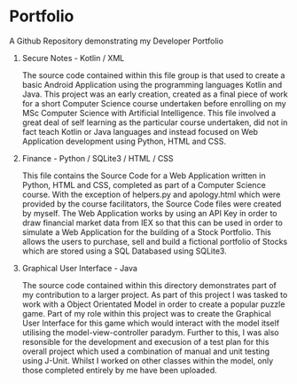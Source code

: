 # Portfolio
A Github Repository demonstrating my Developer Portfolio


1. Secure Notes - Kotlin / XML
   
    The source code contained within this file group is that used to create a basic Android Application using the programming languages Kotlin and Java.
    This project was an early creation, created as a final piece of work for a short Computer Science course undertaken before enrolling on my MSc Computer
    Science with Artificial Intelligence. This file involved a great deal of self learning as the particular course undertaken, did not in fact teach
    Kotlin or Java languages and instead focused on Web Application development using Python, HTML and CSS. 
    
    
3. Finance - Python / SQLite3 / HTML / CSS
   
    This file contains the Source Code for a Web Application written in Python, HTML and CSS, completed as part of a Computer Science course.
    With the exception of helpers.py and apology.html which were provided by the course facilitators, the Source Code files were created by myself.
    The Web Application works by using an API Key in order to draw financial market data from IEX so that this can be used in order to simulate a Web Application for the building of a Stock Portfolio. This allows the users to purchase, sell  and build a fictional portfolio of Stocks which are stored 
    using a SQL Databased using SQLite3.


5. Graphical User Interface - Java
   
   The source code contained within this directory demonstrates part of my contribution to a larger project. As part of this project I was tasked to work with a Object Orientated Model in order to create a popular puzzle game. Part of my role within this project was to create the Graphical User Interface for this game which would interact with the model itself utilising the model-view-controller paradym. Further to this, I was also resonsible for the development and execusion of a test plan for this overall project which used a combination of manual and unit testing using J-Unit. Whilst I worked on other classes within the model, only those completed entirely by me have been uploaded.
